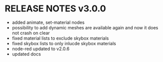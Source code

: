 # RELEASE NOTES v3.0.0

- added animate, set-material nodes
- possibility to add dynamic meshes are available again and now it does not crash on clear
- fixed material lists to exclude skybox materials
- fixed skybox lists to only inlucde skybox materials
- node-red updated to v2.0.6
- updated docs
